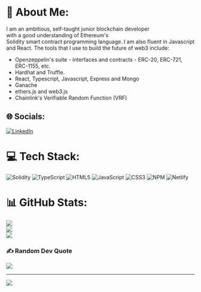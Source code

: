 # 💫 About Me:
I am an ambitious, self-taught junior blockchain developer <br>with a good understanding of Ethereum's<br> Solidity smart contract programming language. I am also fluent in Javascript and React. The tools that I use to build the future of web3 include:
- Openzeppelin's  suite - interfaces and contracts - ERC-20, ERC-721, ERC-1155, etc.
- Hardhat and Truffle.
- React, Typescript, Javascript, Express and Mongo
- Ganache
- ethers.js and web3.js
- Chainlink's Verifiable Random Function (VRF)


## 🌐 Socials:
[![LinkedIn](https://img.shields.io/badge/LinkedIn-%230077B5.svg?logo=linkedin&logoColor=white)](https://linkedin.com/in/petargtodorov) 

# 💻 Tech Stack:
![Solidity](https://img.shields.io/badge/Solidity-%23363636.svg?style=for-the-badge&logo=solidity&logoColor=white) ![TypeScript](https://img.shields.io/badge/typescript-%23007ACC.svg?style=for-the-badge&logo=typescript&logoColor=white) ![HTML5](https://img.shields.io/badge/html5-%23E34F26.svg?style=for-the-badge&logo=html5&logoColor=white) ![JavaScript](https://img.shields.io/badge/javascript-%23323330.svg?style=for-the-badge&logo=javascript&logoColor=%23F7DF1E) ![CSS3](https://img.shields.io/badge/css3-%231572B6.svg?style=for-the-badge&logo=css3&logoColor=white) ![NPM](https://img.shields.io/badge/NPM-%23000000.svg?style=for-the-badge&logo=npm&logoColor=white) ![Netlify](https://img.shields.io/badge/netlify-%23000000.svg?style=for-the-badge&logo=netlify&logoColor=#00C7B7)
# 📊 GitHub Stats:
![](https://github-readme-stats.vercel.app/api?username=Ptodoroff&theme=dark&hide_border=false&include_all_commits=true&count_private=true)<br/>
![](https://github-readme-streak-stats.herokuapp.com/?user=Ptodoroff&theme=dark&hide_border=false)<br/>
![](https://github-readme-stats.vercel.app/api/top-langs/?username=Ptodoroff&theme=dark&hide_border=false&include_all_commits=true&count_private=true&layout=compact)

### ✍️ Random Dev Quote
![](https://quotes-github-readme.vercel.app/api?type=horizontal&theme=dark)


---
[![](https://visitcount.itsvg.in/api?id=Ptodoroff&icon=2&color=3)](https://visitcount.itsvg.in)

<!-- Proudly created with GPRM ( https://gprm.itsvg.in ) -->
